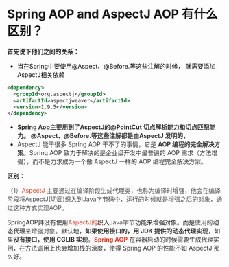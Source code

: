 # Spring AOP and AspectJ AOP 有什么区别？

**首先说下他们之间的关系：**

+ <font style="color:rgb(0, 0, 0);">当在Spring中要使用@Aspect、@Before.等这些注解的时候， 就需要添加AspectJ相关依赖</font>

```xml
<dependency>
  <groupId>org.aspectj</groupId>
  <artifactId>aspectjweaver</artifactId>
  <version>1.9.5</version>
</dependency>
```

+ **<font style="color:rgb(51, 51, 51);">Spring Aop主要用到了AspectJ的@PointCut 切点解析能力和切点匹配能力。 @Aspect、@Before.等这些注解都是由AspectJ 发明的，  </font>**
+  <font style="color:rgb(51, 51, 51);">AspectJ 能干很多 Spring AOP 干不了的事情，它是 </font>**<font style="color:rgb(51, 51, 51);">AOP 编程的完全解决方案</font>**<font style="color:rgb(51, 51, 51);">。Spring AOP 致力于解决的是企业级开发中最普遍的 AOP 需求（方法增强），而不是力求成为一个像 AspectJ 一样的 AOP 编程完全解决方案。</font>

<font style="color:rgb(77, 77, 77);"></font>

**区别：**

<font style="color:rgb(77, 77, 77);">（1）</font><font style="color:rgb(223, 64, 42);">AspectJ</font><font style="color:rgb(77, 77, 77);"> 主要通过在编译阶段生成代理类，也称为编译时增强，他会在编译阶段将AspectJ(切面)织入到Java字节码中，运行的时候就是增强之后的对象，通过这种方式实现AOP。</font>

SpringAOP并没有使用<font style="color:rgb(223, 64, 42);">AspectJ的</font>织入<font style="color:rgb(77, 77, 77);">Java字节</font>功能来增强对象。而是<font style="color:rgb(77, 77, 77);">使用的</font>**<font style="color:rgb(77, 77, 77);">动态代理</font>**<font style="color:rgb(77, 77, 77);">来增强对象</font><font style="color:rgb(51, 51, 51);">。默认地，</font>**<font style="color:rgb(51, 51, 51);">如果使用接口的，用 JDK 提供的动态代理实现</font>**<font style="color:rgb(51, 51, 51);">，如果</font>**<font style="color:rgb(51, 51, 51);">没有接口，使用 CGLIB 实现</font>**<font style="color:rgb(51, 51, 51);">。</font>**<font style="color:rgb(223, 64, 42);">Spring AOP</font>**<font style="color:rgb(51, 51, 51);"> 在容器启动的时候需要生成代理实例，在方法调用上也会增加栈的深度，使得 Spring AOP 的性能不如 AspectJ 那么好。 </font>


